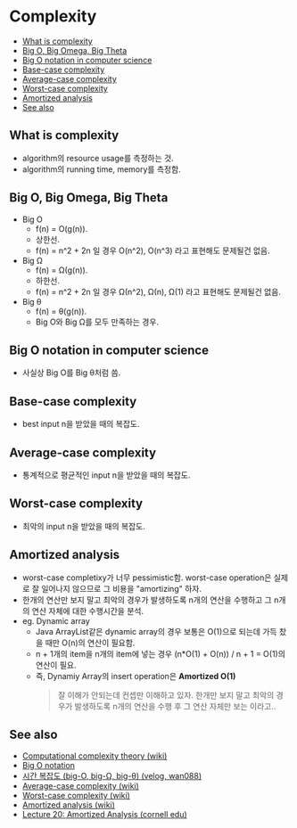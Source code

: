 # Complexity

- [What is complexity](#what-is-complexity)
- [Big O, Big Omega, Big Theta](#big-o-big-omega-big-theta)
- [Big O notation in computer science](#big-o-notation-in-computer-science)
- [Base-case complexity](#base-case-complexity)
- [Average-case complexity](#average-case-complexity)
- [Worst-case complexity](#worst-case-complexity)
- [Amortized analysis](#amortized-analysis)
- [See also](#see-also)

## What is complexity

- algorithm의 resource usage를 측정하는 것.
- algorithm의 running time, memory를 측정함.

## Big O, Big Omega, Big Theta

- Big O
  - f(n) = O(g(n)).
  - 상한선.
  - f(n) = n^2 + 2n 일 경우 O(n^2), O(n^3) 라고 표현해도 문제될건 없음.
- Big Ω
  - f(n) = Ω(g(n)).
  - 하한선.
  - f(n) = n^2 + 2n 일 경우 Ω(n^2), Ω(n), Ω(1) 라고 표현해도 문제될건 없음.
- Big θ
  - f(n) = θ(g(n)).
  - Big O와 Big Ω를 모두 만족하는 경우.

## Big O notation in computer science

- 사실상 Big O를 Big θ처럼 씀.

## Base-case complexity

- best input n을 받았을 때의 복잡도.

## Average-case complexity

- 통계적으로 평균적인 input n을 받았을 때의 복잡도.

## Worst-case complexity

- 최악의 input n을 받았을 때의 복잡도.

## Amortized analysis

- worst-case completixy가 너무 pessimistic함. worst-case operation은 실제로 잘 일어나지 않으므로 그 비용을 "amortizing" 하자.
- 한개의 연산만 보지 말고 최악의 경우가 발생하도록 n개의 연산을 수행하고 그 n개의 연산 자체에 대한 수행시간을 분석.
- eg. Dynamic array
  - Java ArrayList같은 dynamic array의 경우 보통은 O(1)으로 되는데 가득 찼을 때만 O(n)의 연산이 필요함.
  - n + 1개의 item을 n개의 item에 넣는 경우 (n*O(1) + O(n)) / n + 1 = O(1)의 연산이 필요.
  - 즉, Dynamiy Array의 insert operation은 **Amortized O(1)**
    > 잘 이해가 안되는데 컨셉만 이해하고 있자. 한개만 보지 말고 최악의 경우가 발생하도록 n개의 연산을 수행 후 그 연산 자체만 보는 이라고..

## See also

- [Computational complexity theory (wiki)](https://en.wikipedia.org/wiki/Computational_complexity_theory)
- [Big O notation](https://en.wikipedia.org/wiki/Big_O_notation#Use_in_computer_science)
- [시간 복잡도 (big-O, big-Ω, big-θ) (velog, wan088)](https://velog.io/@wan088/%EC%8B%9C%EA%B0%84-%EB%B3%B5%EC%9E%A1%EB%8F%84-big-O-big-big-)
- [Average-case complexity (wiki)](https://en.wikipedia.org/wiki/Average-case_complexity)
- [Worst-case complexity (wiki)](https://en.wikipedia.org/wiki/Worst-case_complexity)
- [Amortized analysis (wiki)](https://en.wikipedia.org/wiki/Amortized_analysis)
- [Lecture 20: Amortized Analysis (cornell edu)](http://www.cs.cornell.edu/courses/cs3110/2011sp/Lectures/lec20-amortized/amortized.htm)